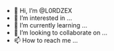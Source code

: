- 👋 Hi, I’m @L0RDZEX
- 👀 I’m interested in ...
- 🌱 I’m currently learning ...
- 💞️ I’m looking to collaborate on ...
- 📫 How to reach me ...

<!---
L0RDZEX/L0RDZEX is a ✨ special ✨ repository because its `README.md` (this file) appears on your GitHub profile.
You can click the Preview link to take a look at your changes.
--->
